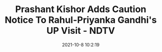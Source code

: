 ---
"title": "Prashant Kishor Adds Caution Notice To Rahul-Priyanka Gandhi's UP Visit - NDTV"
"date": "2021-10-8 10:2:19"
"feed_name": "GOOGLENEWSMINING"
"feed_website": "https://news.google.com/search?q=mining%2Bincident&hl=en-US&gl=US&ceid=US:en"
"feed_rss": "https://news.google.com/rss/search?q=mining%2Bincident&hl=en-US&gl=US&ceid=US:en"
"link": "https://www.ndtv.com/india-news/prashant-kishors-gop-tweet-signals-fallout-with-congress-2568159"
"source": "{'href': 'https://www.ndtv.com', 'title': 'NDTV'}"
"file": "_posts/2021-1-1-0eac26a55a73a88a39a4a134fbe167f4b0e9e46e.md"
"accident": "0"
"drilling": "0"
"dead": "0"
"injured": "0"
"arrested": "0"
"place": "unknown place"
"where": "unknown site"
"causes": "unknown"
"place_uri": "unknown place"
---